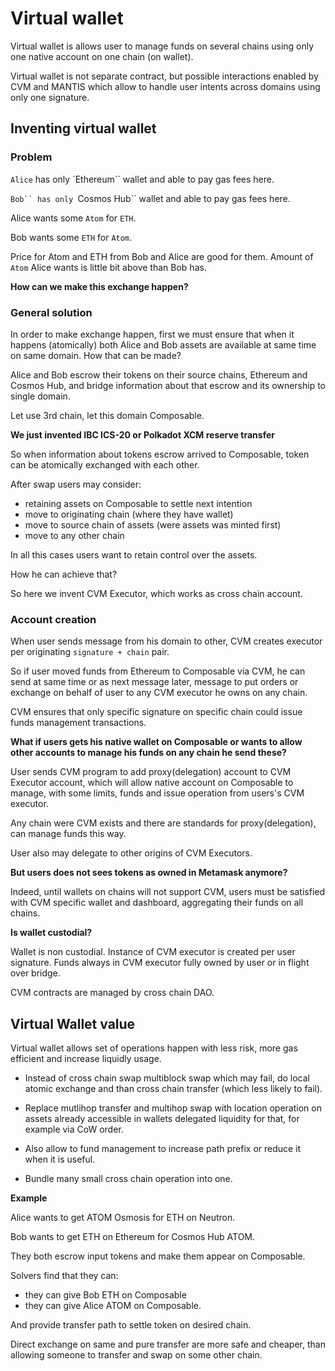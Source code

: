 # Virtual wallet

Virtual wallet is allows user to manage funds on several chains using only one native account on one chain (on wallet).

Virtual wallet is not separate contract, but possible interactions enabled by CVM and MANTIS which allow to handle user intents across domains using only one signature.

## Inventing virtual wallet

### Problem

`Alice` has only `Ethereum`` wallet and able to pay gas fees here.

`Bob`` has only `Cosmos Hub`` wallet and able to pay gas fees here.

Alice wants some `Atom` for `ETH`.

Bob wants some `ETH` for `Atom`.

Price for Atom and ETH from Bob and Alice are good for them.
Amount of `Atom` Alice wants is little bit above than Bob has.   

**How can we make this exchange happen?**

### General solution

In order to make exchange happen, first we must ensure that when it happens (atomically) both Alice and Bob assets are available at same time on same domain.
How that can be made? 

Alice and Bob escrow their tokens on their source chains, Ethereum and Cosmos Hub, and bridge information about that escrow and its ownership to single domain.

Let use 3rd chain, let this domain Composable.

**We just invented IBC ICS-20 or Polkadot XCM reserve transfer**

So when information about tokens escrow arrived to Composable, token can be atomically exchanged with each other.

After swap users may consider:
- retaining assets on Composable to settle next intention
- move to originating chain (where they have wallet)
- move to source chain of assets (were assets was minted first)
- move to any other chain

In all this cases users want to retain control over the assets.

How he can achieve that?

So here we invent CVM Executor, which works as cross chain account.

### Account creation

When user sends message from his domain to other, 
CVM creates executor per originating `signature + chain` pair.

So if user moved funds from Ethereum to Composable via CVM, 
he can send at same time or as next message later, 
message to put orders or exchange on behalf of user to any CVM executor he owns on any chain.

CVM ensures that only specific signature on specific chain could issue funds management transactions.

**What if users gets his native wallet on Composable or wants to allow other accounts to manage his funds on any chain he send these?**

User sends CVM program to add proxy(delegation) account to CVM Executor account, 
which will allow native account on Composable to manage, with some limits,
funds and issue operation from users's CVM executor.

Any chain were CVM exists and there are standards for proxy(delegation), can manage funds this way.

User also may delegate to other origins of CVM Executors. 

**But users does not sees tokens as owned in Metamask anymore?**

Indeed, until wallets on chains will not support CVM, users must be satisfied with CVM specific wallet and dashboard, aggregating their funds on all chains.


**Is wallet custodial?**

Wallet is non custodial. Instance of CVM executor is created per user signature. Funds always in CVM executor fully owned by user or in flight over bridge.

CVM contracts are managed by cross chain DAO.

## Virtual Wallet value

Virtual wallet allows set of operations happen with less risk, more gas efficient and increase liquidly usage.

- Instead of cross chain swap multiblock swap which may fail, do local atomic exchange and than cross chain transfer (which less likely to fail).

- Replace mutlihop transfer and multihop swap with location operation on assets already accessible in wallets delegated liquidity for that, for example via CoW order.

- Also allow to fund management to increase path prefix or reduce it when it is useful.

- Bundle many small cross chain operation into one.

**Example**

Alice wants to get ATOM Osmosis for ETH on Neutron.

Bob wants to get ETH on Ethereum for Cosmos Hub ATOM.

They both escrow input tokens and make them appear on Composable.

Solvers find that they can:
- they can give Bob ETH on Composable
- they can give Alice ATOM on Composable.

And provide transfer path to settle token on desired chain.

Direct exchange on same and pure transfer are more safe and cheaper,
than allowing someone to transfer and swap on some other chain.